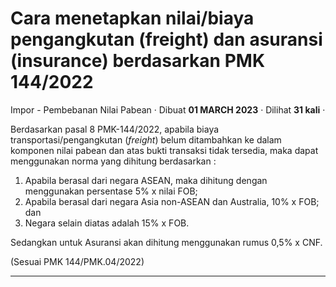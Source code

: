 Cara menetapkan nilai/biaya pengangkutan (freight) dan asuransi (insurance) berdasarkan PMK 144/2022
====================================================================================================

Impor - Pembebanan Nilai Pabean · Dibuat **01 MARCH 2023** · Dilihat **31 kali** ·

Berdasarkan pasal 8 PMK-144/2022, apabila biaya transportasi/pengangkutan (_freight_) belum ditambahkan ke dalam komponen nilai pabean dan atas bukti transaksi tidak tersedia, maka dapat menggunakan norma yang dihitung berdasarkan :

1.  Apabila berasal dari negara ASEAN, maka dihitung dengan menggunakan persentase 5% x nilai FOB;
2.  Apabila berasal dari negara Asia non-ASEAN dan Australia, 10% x FOB; dan
3.  Negara selain diatas adalah 15% x FOB.

Sedangkan untuk Asuransi akan dihitung menggunakan rumus 0,5% x CNF.

(Sesuai PMK 144/PMK.04/2022)

  
  
  

* * *